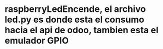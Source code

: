 # raspberryLedEncende, el archivo led.py es donde esta el consumo hacia el api de odoo, tambien esta el emulador GPIO
